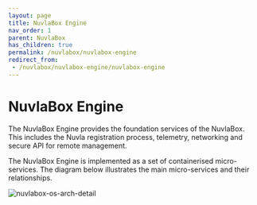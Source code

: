 ```yaml
---
layout: page
title: NuvlaBox Engine
nav_order: 1
parent: NuvlaBox
has_children: true
permalink: /nuvlabox/nuvlabox-engine
redirect_from:
 - /nuvlabox/nuvlabox-engine/nuvlabox-engine
---
```


NuvlaBox Engine
========

The NuvlaBox Engine provides the foundation services of the NuvlaBox.  This includes the Nuvla registration process, telemetry, networking and secure API for remote management.

The NuvlaBox Engine is implemented as a set of containerised micro-services. The diagram below illustrates the main micro-services and their relationships.

![nuvlabox-os-arch-detail](/docs/assets/nuvlabox-os-arch-detail.png)



